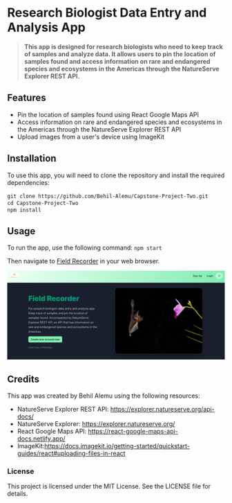# Research Biologist Data Entry and Analysis App

> **This app is designed for research biologists who need to keep track of samples and analyze data. It allows users to pin the location of samples found and access information on rare and endangered species and ecosystems in the Americas through the NatureServe Explorer REST API.** 

## Features
- Pin the location of samples found using React Google Maps API
- Access information on rare and endangered species and ecosystems in the Americas through the NatureServe Explorer REST API
- Upload images from a user's device using ImageKit

## Installation
To use this app, you will need to clone the repository and install the required dependencies:

```
git clone https://github.com/Behil-Alemu/Capstone-Project-Two.git
cd Capstone-Project-Two
npm install

```
## Usage
To run the app, use the following command:
`npm start`

Then navigate to [Field Recorder](https://field-recorder.netlify.app/) in your web browser.

[![Screenshot of Research Biologist Data Entry and Analysis App](/client/src/images/welcomePage.png)](/client/src/images/Demo2x.mp4 "Research Biologist Data Entry and Analysis App")





## Credits
This app was created by Behil Alemu using the following resources:

- NatureServe Explorer REST API: https://explorer.natureserve.org/api-docs/
- NatureServe Explorer: https://explorer.natureserve.org/
- React Google Maps API: https://react-google-maps-api-docs.netlify.app/
- ImageKit:https://docs.imagekit.io/getting-started/quickstart-guides/react#uploading-files-in-react

### License
This project is licensed under the MIT License. See the LICENSE file for details.
